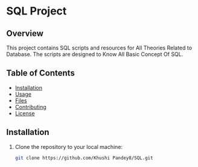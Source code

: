 # SQL Project

## Overview

This project contains SQL scripts and resources for All Theories Related to Database. The scripts are designed to Know All Basic Concept Of SQL.

## Table of Contents

- [Installation](#installation)
- [Usage](#usage)
- [Files](#files)
- [Contributing](#contributing)
- [License](#license)

## Installation

1. Clone the repository to your local machine:

   ```bash
   git clone https://github.com/Khushi Pandey8/SQL.git
